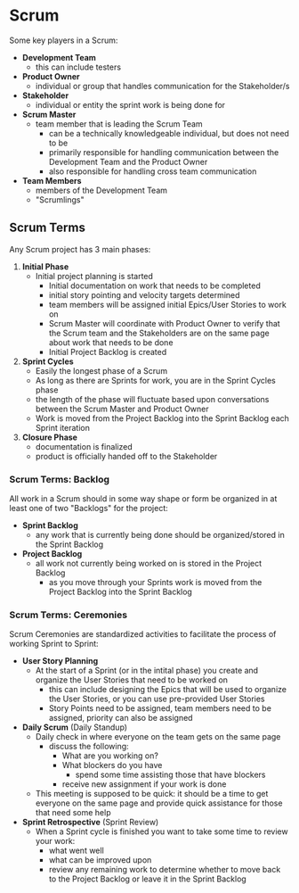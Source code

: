 # Scrum
Some key players in a Scrum:
- **Development Team**
    - this can include testers
- **Product Owner**
    - individual or group that handles communication for the Stakeholder/s
- **Stakeholder**
    - individual or entity the sprint work is being done for
- **Scrum Master**
    - team member that is leading the Scrum Team
        - can be a technically knowledgeable individual, but does not need to be
        - primarily responsible for handling communication between the Development Team and the Product Owner
        - also responsible for handling cross team communication
- **Team Members**
    - members of the Development Team
    - "Scrumlings"

## Scrum Terms
Any Scrum project has 3 main phases:
1. **Initial Phase**
    - Initial project planning is started
        - Initial documentation on work that needs to be completed
        - initial story pointing and velocity targets determined
        - team members will be assigned initial Epics/User Stories to work on 
        - Scrum Master will coordinate with Product Owner to verify that the Scrum team and the Stakeholders are on the same page about work that needs to be done
        - Initial Project Backlog is created
2. **Sprint Cycles**
    - Easily the longest phase of a Scrum
    - As long as there are Sprints for work, you are in the Sprint Cycles phase
    - the length of the phase will fluctuate based upon conversations between the Scrum Master and Product Owner
    - Work is moved from the Project Backlog into the Sprint Backlog each Sprint iteration
3. **Closure Phase**
    - documentation is finalized
    - product is officially handed off to the Stakeholder

### Scrum Terms: Backlog
All work in a Scrum should in some way shape or form be organized in at least one of two "Backlogs" for the project:
- **Sprint Backlog**
    - any work that is currently being done should be organized/stored in the Sprint Backlog
- **Project Backlog**
    - all work not currently being worked on is stored in the Project Backlog
        - as you move through your Sprints work is moved from the Project Backlog into the Sprint Backlog

### Scrum Terms: Ceremonies
Scrum Ceremonies are standardized activities to facilitate the process of working Sprint to Sprint:
- **User Story Planning**
    - At the start of a Sprint (or in the intital phase) you create and organize the User Stories that need to be worked on
        - this can include designing the Epics that will be used to organize the User Stories, or you can use pre-provided User Stories
        - Story Points need to be assigned, team members need to be assigned, priority can also be assigned
- **Daily Scrum** (Daily Standup)
    - Daily check in where everyone on the team gets on the same page
        - discuss the following:
            - What are you working on?
            - What blockers do you have
                - spend some time assisting those that have blockers
            - receive new assignment if your work is done
    - This meeting is supposed to be quick: it should be a time to get everyone on the same page and provide quick assistance for those that need some help
- **Sprint Retrospective** (Sprint Review)
    - When a Sprint cycle is finished you want to take some time to review your work:
        - what went well
        - what can be improved upon
        - review any remaining work to determine whether to move back to the Project Backlog or leave it in the Sprint Backlog